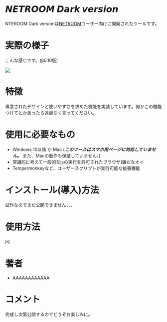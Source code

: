 # 𝙉𝙀𝙏𝙍𝙊𝙊𝙈 𝘿𝙖𝙧𝙠 𝙫𝙚𝙧𝙨𝙞𝙤𝙣

NTEROOM Dark versionは[NETROOM](https://netroom.oz96.com/)ユーザー向けに開発されたツールです。

# 実際の様子

こんな感じです。(β0.10版)

  ![](https://i.imgur.com/ozFspKu.gif)


# 特徴

専念されたデザインと使いやすさを求めた機能を実装しています。何かこの機能つけてとかあったら遠慮なく言ってください。

# 使用に必要なもの

* Windows 10以降 か Mac (***このツールはスマホ用ページに対応していません。*** また、Macの動作も保証していません。)
* 常識的に考えて一般的なjsの実行を許可されたブラウザ(雑だなオイ
* Tempermonkeyなど、ユーザースクリプトが実行可能な拡張機能

# インストール(導入)方法

試作なのでまだ公開できません、、、

# 使用方法

同

# 著者

* AAAAAAAAAAAA

# コメント

完成し次第公開するのでどうぞお楽しみに。
